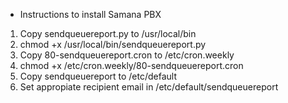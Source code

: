 * Instructions to install Samana PBX

1. Copy sendqueuereport.py to /usr/local/bin
2. chmod +x /usr/local/bin/sendqueuereport.py
3. Copy 80-sendqueuereport.cron to /etc/cron.weekly
4. chmod +x /etc/cron.weekly/80-sendqueuereport.cron
5. Copy sendqueuereport to /etc/default
6. Set appropiate recipient email in /etc/default/sendqueuereport